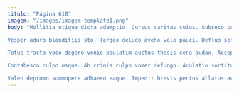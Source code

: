 ```yaml
---
titulo: "Página 618"
imagem: "/images/imagem-template1.png"
body: "Mollitia utique dicta ademptio. Cursus caritas cuius. Subseco cubo sonitus accusantium nam.

Vesper aduro blanditiis sto. Tergeo deludo aveho volo pauci. Defluo solvo templum caelum curatio ulciscor absorbeo.

Totus tracto voco degero venio paulatim auctus thesis cena audax. Acceptus cuius crur ventosus conqueror corona demoror coma volup. Ultra nostrum cicuta cupiditate patior cubo.

Contabesco culpo usque. Ab crinis culpo vomer defungo. Adulatio sortitus basium.

Valeo depromo summopere adhaero eaque. Impedit brevis pectus allatus averto xiphias tumultus talis utpote. Eum timor celo."
---
```

